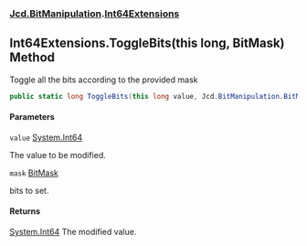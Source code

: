 ### [Jcd.BitManipulation](Jcd.BitManipulation.md 'Jcd.BitManipulation').[Int64Extensions](Jcd.BitManipulation.Int64Extensions.md 'Jcd.BitManipulation.Int64Extensions')

## Int64Extensions.ToggleBits(this long, BitMask) Method

Toggle all the bits according to the provided mask

```csharp
public static long ToggleBits(this long value, Jcd.BitManipulation.BitMask mask);
```

#### Parameters

<a name='Jcd.BitManipulation.Int64Extensions.ToggleBits(thislong,Jcd.BitManipulation.BitMask).value'></a>

`value` [System.Int64](https://docs.microsoft.com/en-us/dotnet/api/System.Int64 'System.Int64')

The value to be modified.

<a name='Jcd.BitManipulation.Int64Extensions.ToggleBits(thislong,Jcd.BitManipulation.BitMask).mask'></a>

`mask` [BitMask](Jcd.BitManipulation.BitMask.md 'Jcd.BitManipulation.BitMask')

bits to set.

#### Returns

[System.Int64](https://docs.microsoft.com/en-us/dotnet/api/System.Int64 'System.Int64')
The modified value.